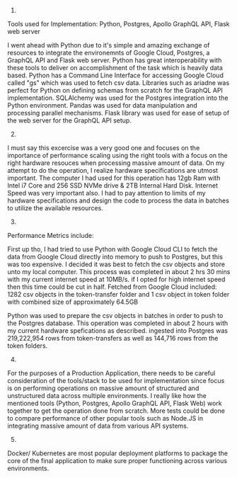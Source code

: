   
1.
Tools used for Implementation:
Python, Postgres,  Apollo GraphQL API, Flask web server

I went ahead with Python due to it's simple and amazing exchange of resources to integrate the environemnts of Google Cloud, Postgres, a GraphQL API and Flask web server. 
Python has great interoperability with these tools to deliver on accomplishment of the task which is heavily data based.
Python has a Command Line Interface for accessing Google Cloud called "gs" which was used to fetch csv data.
Libraries such as ariadne was perfect for Python on defining schemas from scratch for the GraphQL API implementation.
SQLAlchemy was used for the Postgres integration into the Python environment.
Pandas was used for data manipulation and processing parallel mechanisms.
Flask library was used for ease of setup of the web server for the GraphQL API setup.

2.
I must say this excercise was a very good one and focuses on the importance of performance scaling using the right tools with a focus on the right hardware resouces when processing massive amount of data.
On my attempt to do the operation, I realize hardware specifications are utmost important.
The computer I had used for this operation has 12gb Ram with Intel i7 Core and 256 SSD NVMe drive & 2TB Internal Hard Disk.
Internet Speed was very important also.
I had to pay attention to limits of my hardware specifications and design the code to process the data in batches to utilize the available resources.

3.
Performance Metrics include:

First up tho, I had tried to use Python with Google Cloud CLI to fetch the data from Google Cloud directly into memory to push to Postgres, but this was too expensive.
I decided it was best to fetch the csv objects and store unto my local computer.
This process was completed in about 2 hrs 30 mins with my current internet speed at 10MB/s. 
if I opted for high internet speed then this time could be cut in half.
Fetched from Google Cloud included: 1282 csv objects in the token-transfer folder and 1 csv object in token folder with combined size of approximately 64.5GB 

Python was used to prepare the csv objects in batches in order to push to the Postgres database.
This operation was completed in about 2 hours with my current hardware spefications as described.
ingested into Postgres was 219,222,954 rows from token-transfers as well as 144,716 rows from the token folders.


4.
For the purposes of a Production Application, there needs to be careful consideration of the tools/stack to be used for implementation since focus is on performing operations on massive amount of structured and unstructured data across multiple environments. I really like how the mentioned tools (Python, Postgres, Apollo GraphQL API, Flask Web) work together to get the operation done from scratch. More tests could be done to compare performance of other popular tools such as Node.JS in integrating massive amount of data from various API systems.

5.
Docker/ Kubernetes are most popular deployment platforms to package the core of the final application to make sure proper functioning across various environments.


